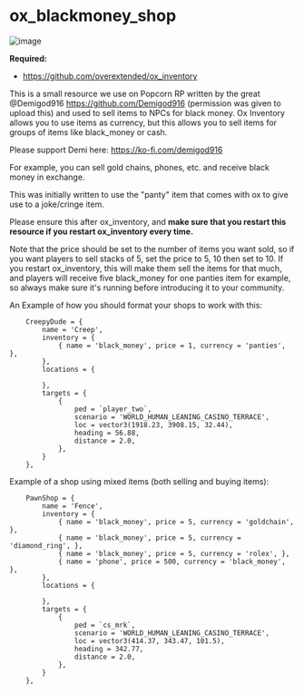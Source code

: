# ox_blackmoney_shop
![image](https://github.com/alberttheprince/ox_blackmoney_shop/assets/85725579/189b6b05-e603-4c9f-b103-db3df871a8ac)

**Required:**
- https://github.com/overextended/ox_inventory

This is a small resource we use on Popcorn RP written by the great @Demigod916 https://github.com/Demigod916 (permission was given to upload this) and used to sell items to NPCs for black money. Ox Inventory allows you to use items as currency, but this allows you to sell items for groups of items like black_money or cash. 

Please support Demi here: https://ko-fi.com/demigod916

For example, you can sell gold chains, phones, etc. and receive black money in exchange.

This was initially written to use the "panty" item that comes with ox to give use to a joke/cringe item. 

Please ensure this after ox_inventory, and **make sure that you restart this resource if you restart ox_inventory every time.**

Note that the price should be set to the number of items you want sold, so if you want players to sell stacks of 5, set the price to 5, 10 then set to 10. If you restart ox_inventory, this will make them sell the items for that much, and players will receive five black_money for one panties item for example, so always make sure it's running before introducing it to your community.

An Example of how you should format your shops to work with this:

```
    CreepyDude = {
        name = 'Creep',
        inventory = {
            { name = 'black_money', price = 1, currency = 'panties', },
        },
        locations = {

        },
        targets = {
            {
                ped = `player_two`,
                scenario = 'WORLD_HUMAN_LEANING_CASINO_TERRACE',
                loc = vector3(1918.23, 3908.15, 32.44),
                heading = 56.88,
                distance = 2.0,
            },
        }
    },

```

Example of a shop using mixed items (both selling and buying items):

```
    PawnShop = {
        name = 'Fence',
        inventory = {
            { name = 'black_money', price = 5, currency = 'goldchain', },
            { name = 'black_money', price = 5, currency = 'diamond_ring', },
            { name = 'black_money', price = 5, currency = 'rolex', },
            { name = 'phone', price = 500, currency = 'black_money', },
        },
        locations = {

        },
        targets = {
            {
                ped = `cs_mrk`,
                scenario = 'WORLD_HUMAN_LEANING_CASINO_TERRACE',
                loc = vector3(414.37, 343.47, 101.5),
                heading = 342.77,
                distance = 2.0,
            },
        }
    },

```
